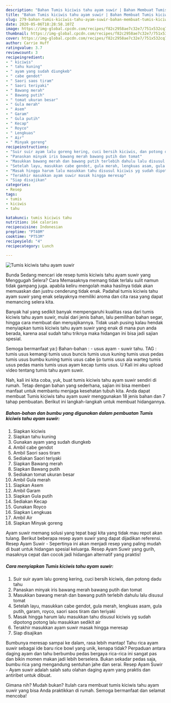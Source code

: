 ```yaml
---
description: "Bahan Tumis kiciwis tahu ayam suwir | Bahan Membuat Tumis kiciwis tahu ayam suwir Yang Mudah Dan Praktis"
title: "Bahan Tumis kiciwis tahu ayam suwir | Bahan Membuat Tumis kiciwis tahu ayam suwir Yang Mudah Dan Praktis"
slug: 279-bahan-tumis-kiciwis-tahu-ayam-suwir-bahan-membuat-tumis-kiciwis-tahu-ayam-suwir-yang-mudah-dan-praktis
date: 2020-05-06T18:28:58.107Z
image: https://img-global.cpcdn.com/recipes/f82c2958ae7c32e7/751x532cq70/tumis-kiciwis-tahu-ayam-suwir-foto-resep-utama.jpg
thumbnail: https://img-global.cpcdn.com/recipes/f82c2958ae7c32e7/751x532cq70/tumis-kiciwis-tahu-ayam-suwir-foto-resep-utama.jpg
cover: https://img-global.cpcdn.com/recipes/f82c2958ae7c32e7/751x532cq70/tumis-kiciwis-tahu-ayam-suwir-foto-resep-utama.jpg
author: Carrie Huff
ratingvalue: 3.7
reviewcount: 3
recipeingredient:
- " kiciwis"
- " tahu kuning"
- " ayam yang sudah diungkeb"
- " cabe gendot"
- " Saori saos tiram"
- " Saori teriyaki"
- " Bawang merah"
- " Bawang putih"
- " tomat ukuran besar"
- " Gula merah"
- " Asem"
- " Garam"
- " Gula putih"
- " Kecap"
- " Royco"
- " Lengkuas"
- " Air"
- " Minyak goreng"
recipeinstructions:
- "Suir suir ayam lalu goreng kering, cuci bersih kiciwis, dan potong dadu tahu"
- "Panaskan minyak iris bawang merah bawang putih dan tomat"
- "Masukkan bawang merah dan bawang putih terlebih dahulu lalu disusul tomat"
- "Setelah layu, masukkan cabe gendot, gula merah, lengkuas asam, gula putih, garam, royco, saori saos tiram dan teriyaki"
- "Masak hingga harum lalu masukkan tahu disusul kiciwis yg sudah dipotong potong lalu masukkan sedikit air"
- "Terakhir masukkan ayam suwir masak hingga meresap"
- "Siap disajikan"
categories:
- Resep
tags:
- tumis
- kiciwis
- tahu

katakunci: tumis kiciwis tahu 
nutrition: 164 calories
recipecuisine: Indonesian
preptime: "PT40M"
cooktime: "PT53M"
recipeyield: "4"
recipecategory: Lunch

---
```



![Tumis kiciwis tahu ayam suwir](https://img-global.cpcdn.com/recipes/f82c2958ae7c32e7/751x532cq70/tumis-kiciwis-tahu-ayam-suwir-foto-resep-utama.jpg)

Bunda Sedang mencari ide resep tumis kiciwis tahu ayam suwir yang Menggugah Selera? Cara Memasaknya memang tidak terlalu sulit namun tidak gampang juga. apabila keliru mengolah maka hasilnya tidak akan memuaskan dan justru cenderung tidak enak. Padahal tumis kiciwis tahu ayam suwir yang enak selayaknya memiliki aroma dan cita rasa yang dapat memancing selera kita.

Banyak hal yang sedikit banyak mempengaruhi kualitas rasa dari tumis kiciwis tahu ayam suwir, mulai dari jenis bahan, lalu pemilihan bahan segar, hingga cara membuat dan menyajikannya. Tidak usah pusing kalau hendak menyiapkan tumis kiciwis tahu ayam suwir yang enak di mana pun anda berada, karena asal sudah tahu triknya maka hidangan ini bisa jadi sajian spesial.

Semoga bermanfaat ya:) Bahan-bahan : - usus ayam - suwir tahu. TAG : tumis usus kemangi tumis usus buncis tumis usus kuning tumis usus pedas tumis usus bumbu kuning tumis usus cabe ijo tumis usus ala warteg tumis usus pedas manis tumis usus ayam kecap tumis usus. U Kali ini aku upload video tentang tumis tahu ayam suwir.


Nah, kali ini kita coba, yuk, buat tumis kiciwis tahu ayam suwir sendiri di rumah. Tetap dengan bahan yang sederhana, sajian ini bisa memberi manfaat untuk membantu menjaga kesehatan tubuh kita. Anda dapat membuat Tumis kiciwis tahu ayam suwir menggunakan 18 jenis bahan dan 7 tahap pembuatan. Berikut ini langkah-langkah untuk membuat hidangannya.

<!--inarticleads1-->

##### Bahan-bahan dan bumbu yang digunakan dalam pembuatan Tumis kiciwis tahu ayam suwir:

1. Siapkan  kiciwis
1. Siapkan  tahu kuning
1. Gunakan  ayam yang sudah diungkeb
1. Ambil  cabe gendot
1. Ambil  Saori saos tiram
1. Sediakan  Saori teriyaki
1. Siapkan  Bawang merah
1. Siapkan  Bawang putih
1. Sediakan  tomat ukuran besar
1. Ambil  Gula merah
1. Siapkan  Asem
1. Ambil  Garam
1. Siapkan  Gula putih
1. Sediakan  Kecap
1. Gunakan  Royco
1. Siapkan  Lengkuas
1. Ambil  Air
1. Siapkan  Minyak goreng


Ayam suwir memang solusi yang tepat bagi kita yang tidak mau repot akan tulang. Berikut beberapa resep ayam suwir yang dapat dijadikan referensi. Resep Ayam Suwir - Sepertinya ini akan menjadi resep yang paling mudah di buat untuk hidangan spesial keluarga. Resep Ayam Suwir yang gurih, masaknya cepat dan cocok jadi hidangan alternatif yang praktis! 

<!--inarticleads2-->

##### Cara menyiapkan Tumis kiciwis tahu ayam suwir:

1. Suir suir ayam lalu goreng kering, cuci bersih kiciwis, dan potong dadu tahu
1. Panaskan minyak iris bawang merah bawang putih dan tomat
1. Masukkan bawang merah dan bawang putih terlebih dahulu lalu disusul tomat
1. Setelah layu, masukkan cabe gendot, gula merah, lengkuas asam, gula putih, garam, royco, saori saos tiram dan teriyaki
1. Masak hingga harum lalu masukkan tahu disusul kiciwis yg sudah dipotong potong lalu masukkan sedikit air
1. Terakhir masukkan ayam suwir masak hingga meresap
1. Siap disajikan


Bumbunya meresap sampai ke dalam, rasa lebih mantap! Tahu rica ayam suwir sebagai ide baru rice bowl yang unik, kenapa tidak? Perpaduan antara daging ayam dan tahu berbumbu pedas bergaya rica-rica ini sangat pas dan bikin momen makan jadi lebih berselera. Bukan sekadar pedas saja, bumbu rica yang mengandung sentuhan jahe dan serai. Resep Ayam Suwir - Ayam suwir adalah salah satu olahan daging ayam yang praktis dan antiribet untuk dibuat. 

Gimana nih? Mudah bukan? Itulah cara membuat tumis kiciwis tahu ayam suwir yang bisa Anda praktikkan di rumah. Semoga bermanfaat dan selamat mencoba!
